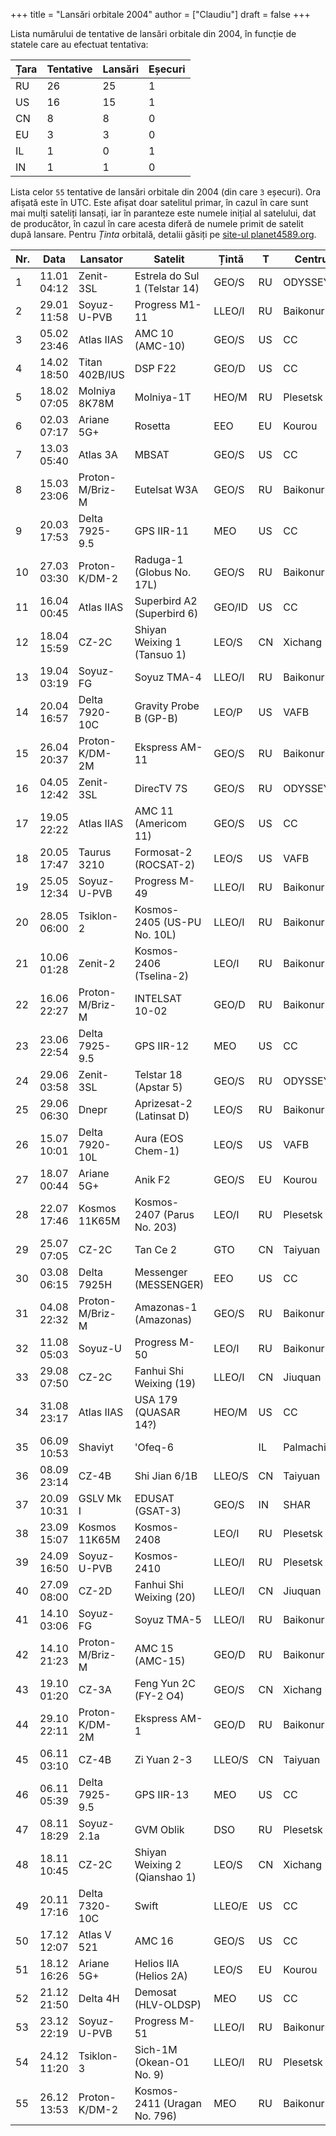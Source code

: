 +++
title = "Lansări orbitale 2004"
author = ["Claudiu"]
draft = false
+++

Lista numărului de tentative de lansări orbitale din 2004, în funcție de statele care au efectuat tentativa:

| Țara | Tentative | Lansări | Eșecuri |
|------|-----------|---------|---------|
| RU   | 26        | 25      | 1       |
| US   | 16        | 15      | 1       |
| CN   | 8         | 8       | 0       |
| EU   | 3         | 3       | 0       |
| IL   | 1         | 0       | 1       |
| IN   | 1         | 1       | 0       |

Lista celor `55` tentative de lansări orbitale din 2004 (din care `3` eșecuri). Ora afișată este în UTC. Este afișat doar satelitul primar, în cazul în care sunt mai mulți sateliți lansați, iar în paranteze este numele inițial al satelului, dat de producător, în cazul în care acesta diferă de numele primit de satelit după lansare. Pentru _Ținta_ orbitală, detalii găsiți pe [site-ul planet4589.org](https://planet4589.org/space/log/orbcat.html).

| Nr. | Data        | Lansator        | Satelit                       | Țintă  | T  | Centru    | Rampă    | R. |
|-----|-------------|-----------------|-------------------------------|--------|----|-----------|----------|----|
| 1   | 11.01 04:12 | Zenit-3SL       | Estrela do Sul 1 (Telstar 14) | GEO/S  | RU | ODYSSEY,K | LA       | S  |
| 2   | 29.01 11:58 | Soyuz-U-PVB     | Progress M1-11                | LLEO/I | RU | Baikonur  | LC1      | S  |
| 3   | 05.02 23:46 | Atlas IIAS      | AMC 10 (AMC-10)               | GEO/S  | US | CC        | SLC36A   | S  |
| 4   | 14.02 18:50 | Titan 402B/IUS  | DSP F22                       | GEO/D  | US | CC        | SLC40    | S  |
| 5   | 18.02 07:05 | Molniya 8K78M   | Molniya-1T                    | HEO/M  | RU | Plesetsk  | LC16/2   | S  |
| 6   | 02.03 07:17 | Ariane 5G+      | Rosetta                       | EEO    | EU | Kourou    | ELA3     | S  |
| 7   | 13.03 05:40 | Atlas 3A        | MBSAT                         | GEO/S  | US | CC        | SLC36B   | S  |
| 8   | 15.03 23:06 | Proton-M/Briz-M | Eutelsat W3A                  | GEO/S  | RU | Baikonur  | LC81/24  | S  |
| 9   | 20.03 17:53 | Delta 7925-9.5  | GPS IIR-11                    | MEO    | US | CC        | SLC17B   | S  |
| 10  | 27.03 03:30 | Proton-K/DM-2   | Raduga-1 (Globus No. 17L)     | GEO/S  | RU | Baikonur  | LC81/23  | S  |
| 11  | 16.04 00:45 | Atlas IIAS      | Superbird A2 (Superbird 6)    | GEO/ID | US | CC        | SLC36A   | S  |
| 12  | 18.04 15:59 | CZ-2C           | Shiyan Weixing 1 (Tansuo 1)   | LEO/S  | CN | Xichang   | LC       | S  |
| 13  | 19.04 03:19 | Soyuz-FG        | Soyuz TMA-4                   | LLEO/I | RU | Baikonur  | LC1      | S  |
| 14  | 20.04 16:57 | Delta 7920-10C  | Gravity Probe B (GP-B)        | LEO/P  | US | VAFB      | SLC2W    | S  |
| 15  | 26.04 20:37 | Proton-K/DM-2M  | Ekspress AM-11                | GEO/S  | RU | Baikonur  | LC200/39 | S  |
| 16  | 04.05 12:42 | Zenit-3SL       | DirecTV 7S                    | GEO/S  | RU | ODYSSEY,K | LA       | S  |
| 17  | 19.05 22:22 | Atlas IIAS      | AMC 11 (Americom 11)          | GEO/S  | US | CC        | SLC36B   | S  |
| 18  | 20.05 17:47 | Taurus 3210     | Formosat-2 (ROCSAT-2)         | LEO/S  | US | VAFB      | 576E     | S  |
| 19  | 25.05 12:34 | Soyuz-U-PVB     | Progress M-49                 | LLEO/I | RU | Baikonur  | LC1      | S  |
| 20  | 28.05 06:00 | Tsiklon-2       | Kosmos-2405 (US-PU No. 10L)   | LLEO/I | RU | Baikonur  | LC90/20  | S  |
| 21  | 10.06 01:28 | Zenit-2         | Kosmos-2406 (Tselina-2)       | LEO/I  | RU | Baikonur  | LC45/1   | S  |
| 22  | 16.06 22:27 | Proton-M/Briz-M | INTELSAT 10-02                | GEO/D  | RU | Baikonur  | LC200/39 | S  |
| 23  | 23.06 22:54 | Delta 7925-9.5  | GPS IIR-12                    | MEO    | US | CC        | SLC17B   | S  |
| 24  | 29.06 03:58 | Zenit-3SL       | Telstar 18 (Apstar 5)         | GEO/S  | RU | ODYSSEY,K | LA       | S  |
| 25  | 29.06 06:30 | Dnepr           | Aprizesat-2 (Latinsat D)      | LEO/S  | RU | Baikonur  | LC109/95 | S  |
| 26  | 15.07 10:01 | Delta 7920-10L  | Aura (EOS Chem-1)             | LEO/S  | US | VAFB      | SLC2W    | S  |
| 27  | 18.07 00:44 | Ariane 5G+      | Anik F2                       | GEO/S  | EU | Kourou    | ELA3     | S  |
| 28  | 22.07 17:46 | Kosmos 11K65M   | Kosmos-2407 (Parus No. 203)   | LEO/I  | RU | Plesetsk  | LC132/1  | S  |
| 29  | 25.07 07:05 | CZ-2C           | Tan Ce 2                      | GTO    | CN | Taiyuan   | LC7      | S  |
| 30  | 03.08 06:15 | Delta 7925H     | Messenger (MESSENGER)         | EEO    | US | CC        | SLC17B   | S  |
| 31  | 04.08 22:32 | Proton-M/Briz-M | Amazonas-1 (Amazonas)         | GEO/S  | RU | Baikonur  | LC200/39 | S  |
| 32  | 11.08 05:03 | Soyuz-U         | Progress M-50                 | LEO/I  | RU | Baikonur  | LC1      | S  |
| 33  | 29.08 07:50 | CZ-2C           | Fanhui Shi Weixing (19)       | LLEO/I | CN | Jiuquan   | Pad 603  | S  |
| 34  | 31.08 23:17 | Atlas IIAS      | USA 179 (QUASAR 14?)          | HEO/M  | US | CC        | SLC36A   | S  |
| 35  | 06.09 10:53 | Shaviyt         | 'Ofeq-6                       |        | IL | Palmachim |          | F  |
| 36  | 08.09 23:14 | CZ-4B           | Shi Jian 6/1B                 | LLEO/S | CN | Taiyuan   | LC7      | S  |
| 37  | 20.09 10:31 | GSLV Mk I       | EDUSAT (GSAT-3)               | GEO/S  | IN | SHAR      | FLP      | S  |
| 38  | 23.09 15:07 | Kosmos 11K65M   | Kosmos-2408                   | LEO/I  | RU | Plesetsk  | LC132/1  | S  |
| 39  | 24.09 16:50 | Soyuz-U-PVB     | Kosmos-2410                   | LLEO/I | RU | Plesetsk  | LC16/2   | S  |
| 40  | 27.09 08:00 | CZ-2D           | Fanhui Shi Weixing (20)       | LLEO/I | CN | Jiuquan   | Pad 603  | S  |
| 41  | 14.10 03:06 | Soyuz-FG        | Soyuz TMA-5                   | LLEO/I | RU | Baikonur  | LC1      | S  |
| 42  | 14.10 21:23 | Proton-M/Briz-M | AMC 15 (AMC-15)               | GEO/D  | RU | Baikonur  | LC200/39 | S  |
| 43  | 19.10 01:20 | CZ-3A           | Feng Yun 2C (FY-2 O4)         | GEO/S  | CN | Xichang   | LC2      | S  |
| 44  | 29.10 22:11 | Proton-K/DM-2M  | Ekspress AM-1                 | GEO/D  | RU | Baikonur  | LC200/39 | S  |
| 45  | 06.11 03:10 | CZ-4B           | Zi Yuan 2-3                   | LLEO/S | CN | Taiyuan   | LC7      | S  |
| 46  | 06.11 05:39 | Delta 7925-9.5  | GPS IIR-13                    | MEO    | US | CC        | SLC17B   | S  |
| 47  | 08.11 18:29 | Soyuz-2.1a      | GVM Oblik                     | DSO    | RU | Plesetsk  | LC43/4   | S  |
| 48  | 18.11 10:45 | CZ-2C           | Shiyan Weixing 2 (Qianshao 1) | LEO/S  | CN | Xichang   | LC       | S  |
| 49  | 20.11 17:16 | Delta 7320-10C  | Swift                         | LLEO/E | US | CC        | SLC17A   | S  |
| 50  | 17.12 12:07 | Atlas V 521     | AMC 16                        | GEO/S  | US | CC        | SLC41    | S  |
| 51  | 18.12 16:26 | Ariane 5G+      | Helios IIA (Helios 2A)        | LEO/S  | EU | Kourou    | ELA3     | S  |
| 52  | 21.12 21:50 | Delta 4H        | Demosat (HLV-OLDSP)           | MEO    | US | CC        | SLC37B   | F  |
| 53  | 23.12 22:19 | Soyuz-U-PVB     | Progress M-51                 | LLEO/I | RU | Baikonur  | LC1      | S  |
| 54  | 24.12 11:20 | Tsiklon-3       | Sich-1M (Okean-O1 No. 9)      | LLEO/I | RU | Plesetsk  | LC32/2   | F  |
| 55  | 26.12 13:53 | Proton-K/DM-2   | Kosmos-2411 (Uragan No. 796)  | MEO    | RU | Baikonur  | LC200/39 | S  |